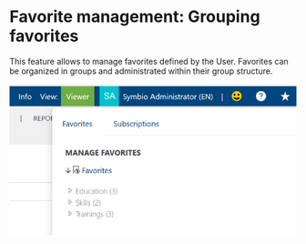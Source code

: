 # Favorite management: Grouping favorites 

This feature allows to manage favorites defined by the User. Favorites can be organized in groups and administrated within their group structure. 

![screen](../media/Manage_favorites.png)
